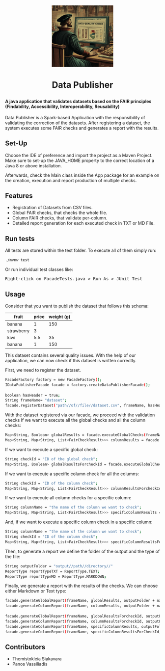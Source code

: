 <p align="center">
  <img src="./logo.jpeg" alt="Preview" width="200"/>
</p>

# <p align="center"> **Data Publisher**</p>

#### **A java application that validates datasets based on the FAIR principles (Findability, Accessibility, Interoperability, Reusability)**

Data Publisher is a Spark-based Application with the responsibility of validating the correction of the datasets. After registering a dataset, the system executes some FAIR checks and generates a report with the results.

## **Set-Up**
Choose the IDE of preference and import the project as a Maven Project. Make sure to set-up the JAVA_HOME property to the correct location of a Java 8 or above installation.

Afterwards, check the Main class inside the App package for an example on the creation, execution and report production of multiple checks.

## **Features**
- Registration of Datasets from CSV files.
- Global FAIR checks, that checks the whole file.
- Column FAIR checks, that validate per-column.
- Detailed report generation for each executed check in TXT or MD File.

## **Run tests**
All tests are stored within the test folder. To execute all of them simply run:
```sh
./mvnw test
```
Or run individual test classes like:
<pre>Right-click on FacadeTests.java > Run As > JUnit Test</pre>

## **Usage**
Consider that you want to publish the dataset that follows this schema:

|fruit      | price | weight (g) |
|-----------|-------|------------|
|banana     | 1     | 150        |
|strawberry | 3     |            |
|kiwi       | 5.5   | 35         |
|banana     | 1     | 150        |

This dataset contains several quality issues.
With the help of our application, we can now check if this dataset is written correctly.

First, we need to register the dataset.

```sh
FacadeFactory factory = new FacadeFactory(); 
IDataPublisherFacade facade = factory.createDataPublisherFacade();

boolean hasHeader = true;
String frameName= "dataset";
facade.registerDataset("path//of//file//dataset.csv", frameName, hasHeader);
```

With the dataset registered via our facade, we proceed with the validation checks
If we want to execute all the global checks and all the column checks:
```sh
Map<String, Boolean> globalResults = facade.executeGlobalChecks(frameName);
Map<String, Map<String, List<FairCheckResult>>> columnResults = facade.executeColumnChecks(frameName);
```
If we want to execute a specific global check:
```sh
String checkId = "ID of the global check";
Map<String, Boolean> globalResultsForcheckId = facade.executeGlobalChecks(frameName, checkId);
```
If we want to execute a specific column check for all the columns:
```sh
String checkId = "ID of the column check";
Map<String, Map<String, List<FairCheckResult>>> columnResultsForcheckId = facade.executeColumnChecks(frameName, "all", checkId);
```

If we want to execute all column checks for a specific column:
```sh
String columnName = "the name of the column we want to check";
Map<String, Map<String, List<FairCheckResult>>> specificColumnResults = facade.executeColumnChecks(frameName, columnName, "all");
```
And, if we want to execute a specific column check in a specific column:
```sh
String columnName = "the name of the column we want to check";
String checkId = "ID of the column check";
Map<String, Map<String, List<FairCheckResult>>> specificColumnResultsForCheckId = facade.executeColumnChecks(frameName, columnName, checkId);
```
Then, to generate a report we define the folder of the output and the type of the file:
```sh
String outputFolder = "output//path//directory//"
ReportType reportTypeTXT = ReportType.TEXT;
ReportType reportTypeMD = ReportType.MARKDOWN;
```
Finally, we generate a report with the results of the checks. We can choose either Markdown or Text type:
```sh
facade.generateGlobalReport(frameName, globalResults, outputFolder + nameOfFile.md, reportTypeMD);
facade.generateColumnReport(frameName, columnResults, outputFolder + nameOfFile.md, reportTypeMD);

facade.generateGlobalReport(frameName, globalResultsForcheckId, outputFolder + nameOfFile.txt, reportTypeTXT);
facade.generateColumnReport(frameName, columnResultsForcheckId, outputFolder + nameOfFile.txt, reportTypeTXT);
facade.generateColumnReport(frameName, specificColumnResults, outputFolder + nameOfFile.md, reportTypeMD);
facade.generateColumnReport(frameName, specificColumnResultsForCheckId, outputFolder + nameOfFile.txt, reportTypeTXT);
```
  
## **Contributors**
- Themistokleia Siakavara
- Panos Vassiliadis
